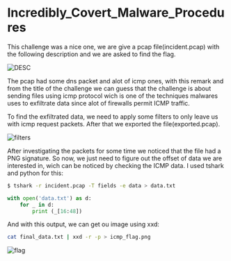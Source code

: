 # Incredibly_Covert_Malware_Procedures

This challenge was a nice one, we are give a pcap file(incident.pcap) with the following description and we are asked to find the flag.

![DESC](https://i.ibb.co/YZctsPL/icmp0.png)

The pcap had some dns packet and alot of icmp ones, with this remark and from the title of the challenge we can guess that the challenge is about sending files using icmp protocol wich is one of the techniques malwares uses to exfiltrate data since alot of firewalls permit ICMP traffic.

To find the exfiltrated data, we need to apply some filters to only leave us with icmp request packets. After that we exported the file(exported.pcap).

![filters](https://i.ibb.co/LPBPFWg/icmp-wireshark.png)

After investigating the packets for some time we noticed that the file had a PNG signature. So now, we just need to figure out the offset of data we are interested in, wich can be noticed by checking the ICMP data.
I used tshark and python for this:
```sh
$ tshark -r incident.pcap -T fields -e data > data.txt
```

```python
with open('data.txt') as d:
    for _ in d:
        print (_[16:48])
```
And with this output, we can get ou image using xxd:
```sh
cat final_data.txt | xxd -r -p > icmp_flag.png
```
![flag](https://i.ibb.co/Fmpx4zZ/icmp-flag.png)
